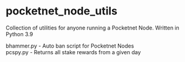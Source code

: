 # pocketnet_node_utils
Collection of utilities for anyone running a Pocketnet Node. Written in Python 3.9

bhammer.py - Auto ban script for Pocketnet Nodes</br>
pcspy.py - Returns all stake rewards from a given day
